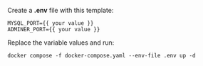 Create a **.env** file with this template:
```
MYSQL_PORT={{ your value }}
ADMINER_PORT={{ your value }}
```

Replace the variable values and run:
```
docker compose -f docker-compose.yaml --env-file .env up -d
```
